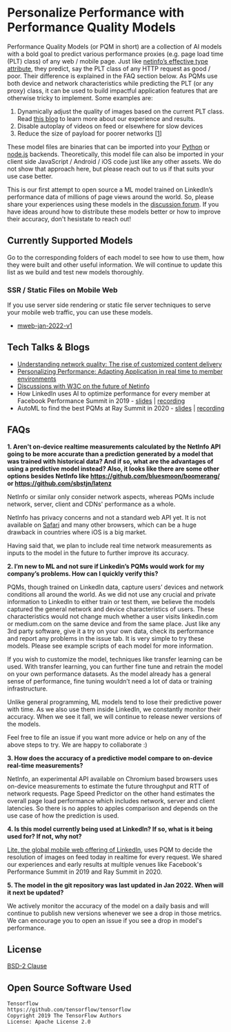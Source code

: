 # Personalize Performance with Performance Quality Models

Performance Quality Models (or PQM in short) are a collection of AI models with a bold goal to predict various performance proxies (e.g. page load time (PLT) class) of any web / mobile page. Just like [netinfo’s effective type attribute](https://wicg.github.io/netinfo/#effectivetype-attribute), they predict, say the PLT class of any HTTP request as good / poor. Their difference is explained in the FAQ section below. As PQMs use both device and network characteristics while predicting the PLT (or any proxy) class, it can be used to build impactful application features that are otherwise tricky to implement. Some examples are:
1. Dynamically adjust the quality of images based on the current PLT class. Read [this blog](https://www.linkedin.com/pulse/personalizing-performance-adapting-application-real-time-pasumarthy) to learn more about our experience and results.
2. Disable autoplay of videos on feed or elsewhere for slow devices
3. Reduce the size of payload for poorer networks [[1](https://www.algolia.com/blog/engineering/netinfo-api-algolia-javascript-client/)]

These model files are binaries that can be imported into your [Python](/ssr-mobile-web/mweb-jan-2022-v1/python-example) or [node.js](ssr-mobile-web/mweb-jan-2022-v1/nodejs-example) backends. Theoretically, this model file can also be imported in your client side JavaScript / Android / iOS code just like any other assets. We do not show that approach here, but please reach out to us if that suits your use case better.

This is our first attempt to open source a ML model trained on LinkedIn’s performance data of millions of page views around the world. So, please share your experiences using these models in the [discussion forum](https://github.com/linkedin/performance-quality-models/discussions). If you have ideas around how to distribute these models better or how to improve their accuracy, don't hesistate to reach out!

## Currently Supported Models

Go to the corresponding folders of each model to see how to use them, how they were built and other useful information. We will continue to update this list as we build and test new models thoroughly. 

### SSR / Static Files on Mobile Web

If you use server side rendering or static file server techniques to serve your mobile web traffic, you can use these models. 

- [mweb-jan-2022-v1](ssr-mobile-web/mweb-jan-2022-v1/)

## Tech Talks & Blogs 
- [Understanding network quality: The rise of customized content delivery](https://engineering.linkedin.com/blog/2019/06/understanding-network-quality--the-rise-of-customized-content-de)
- [Personalizing Performance: Adapting Application in real time to member environments](https://www.linkedin.com/pulse/personalizing-performance-adapting-application-real-time-pasumarthy/)
- [Discussions with W3C on the future of Netinfo](https://docs.google.com/document/d/1GQpM8IvL4feXQ0oQdCQIPKhZZkMLNTYJQhBUntMxPkI/edit#heading=h.rudaey4ntcqb)
- How LinkedIn uses AI to optimize performance for every member​ at Facebook Performance Summit in 2019 - [slides](https://microsoft-my.sharepoint.com/:p:/g/personal/pvijayan_linkedin_biz/Ebt_xi0Yf7NBszIUAj9RmGkBKnssSp2qAQF0Qy0qdLJvPw?e=dw1Eov) | [recording](https://www.youtube.com/watch?v=4A13Pzal8Hg)
- AutoML to find the best PQMs at Ray Summit in 2020 - [slides](http://bit.ly/ray-at-linkedin) | [recording](https://youtu.be/0Z0Th9ySIfs?t=761)


## FAQs

**1. Aren't on-device realtime measurements calculated by the NetInfo API going to be more accurate than a prediction generated by a model that was trained with historical data? And if so, what are the advantages of using a predictive model instead? Also, it looks like there are some other options besides NetInfo like https://github.com/bluesmoon/boomerang/ or https://github.com/sbstjn/latenz**

NetInfo or similar only consider network aspects, whereas PQMs include network, server, client and CDNs' performance as a whole.

NetInfo has privacy concerns and not a standard web API yet. It is not available on [Safari](https://caniuse.com/netinfo) and many other browsers, which can be a huge drawback in countries where iOS is a big market.

Having said that, we plan to include real time network measurements as inputs to the model in the future to further improve its accuracy.

**2. I’m new to ML and not sure if Linkedin’s PQMs would work for my company’s problems. How can I quickly verify this?**

PQMs, though trained on LinkedIn data, capture users’ devices and network conditions all around the world. As we did not use any crucial and private information to LinkedIn to either train or test them, we believe the models captured the general network and device characteristics of users. These characteristics would not change much whether a user visits linkedin.com or medium.com on the same device and from the same place. Just like any 3rd party software, give it a try on your own data, check its performance and report any problems in the issue tab. It is very simple to try these models. Please see example scripts of each model for more information.

If you wish to customize the model, techniques like transfer learning can be used. With transfer learning, you can further fine tune and retrain the model on your own performance datasets. As the model already has a general sense of performance, fine tuning wouldn’t need a lot of data or training infrastructure.

Unlike general programming, ML models tend to lose their predictive power with time. As we also use them inside LinkedIn, we constantly monitor their accuracy. When we see it fall, we will continue to release newer versions of the models.

Feel free to file an issue if you want more advice or help on any of the above steps to try. We are happy to collaborate :)

**3. How does the accuracy of a predictive model compare to on-device real-time measurements?**

NetInfo, an experimental API available on Chromium based browsers uses on-device measurements to estimate the future throughput and RTT of network requests. Page Speed Predictor on the other hand estimates the overall page load performance which includes network, server and client latencies. So there is no apples to apples comparison and depends on the use case of how the prediction is used.

**4. Is this model currently being used at LinkedIn? If so, what is it being used for? If not, why not?**

[Lite, the global mobile web offering of LinkedIn](https://engineering.linkedin.com/blog/2018/03/linkedin-lite--a-lightweight-mobile-web-experience), uses PQM to decide the resolution of images on feed today in realtime for every request. We shared our experiences and early results at multiple venues like Facebook's Performance Summit in 2019 and Ray Summit in 2020.

**5. The model in the git repository was last updated in Jan 2022. When will it next be updated?**

We actively monitor the accuracy of the model on a daily basis and will continue to publish new versions whenever we see a drop in those metrics. We can encourage you to open an issue if you see a drop in model's performance.

## License
[BSD-2 Clause](https://github.com/linkedin/performance-quality-models/blob/main/LICENSE)

## Open Source Software Used
```
Tensorflow
https://github.com/tensorflow/tensorflow
Copyright 2019 The TensorFlow Authors
License: Apache License 2.0
```
